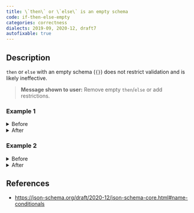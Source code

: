 ```yaml
---
title: \`then\` or \`else\` is an empty schema
code: if-then-else-empty
categories: correctness
dialects: 2019-09, 2020-12, draft7
autofixable: true
---
```


## Description
`then` or `else` with an empty schema (`{}`) does not restrict validation and is likely ineffective.

> **Message shown to user:**
> Remove empty `then`/`else` or add restrictions.

### Example 1
<details><summary>Before</summary>

```json
{
  "if": {
    "properties": {
      "flag": {
        "const": true
      }
    }
  },
  "then": {}
}
```
</details>

<details><summary>After</summary>

```json
{
  "if": {
    "properties": {
      "flag": {
        "const": true
      }
    }
  }
}
```
</details>

### Example 2
<details><summary>Before</summary>

```json
{
  "if": {
    "properties": {
      "flag": {
        "const": true
      }
    }
  },
  "else": {}
}
```
</details>

<details><summary>After</summary>

```json
{
  "if": {
    "properties": {
      "flag": {
        "const": true
      }
    }
  }
}
```
</details>

## References
* <https://json-schema.org/draft/2020-12/json-schema-core.html#name-conditionals>
